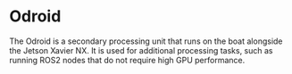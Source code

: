 # Odroid

The Odroid is a secondary processing unit that runs on the boat alongside the Jetson Xavier NX. It is used for additional processing tasks, such as running ROS2 nodes that do not require high GPU performance.